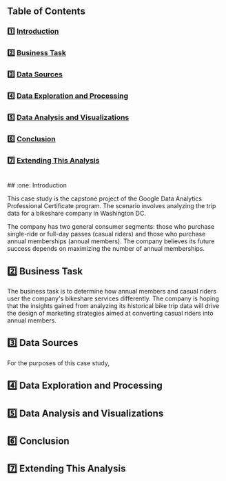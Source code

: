 ## Table of Contents

### :one: [Introduction](README.md#one-introduction)  
### :two: [Business Task](README.md#two-business-task)  
### :three: [Data Sources](README.md#three-data-sources)  
### :four: [Data Exploration and Processing](README.md#four-data-exploration-and-processing)  
### :five: [Data Analysis and Visualizations](README.md#five-data-analysis-and-visualizations)  
### :six: [Conclusion](README.md#six-conclusion)  
### :seven: [Extending This Analysis](README.md#seven-extending-this-analysis)  
<br/>
## :one: Introduction

This case study is the capstone project of the Google Data Analytics Professional Certificate program. The scenario involves analyzing the trip data for a bikeshare company in Washington DC. 

The company has two general consumer segments: those who purchase single-ride or full-day passes (casual riders) and those who purchase annual memberships (annual members). The company believes its future success depends on maximizing the number of annual memberships.

## :two: Business Task

The business task is to determine how annual members and casual riders user the company's bikeshare services differently. The company is hoping that the insights gained from analyzing its historical bike trip data will drive the design of marketing strategies aimed at converting casual riders into annual members.

## :three: Data Sources

For the purposes of this case study, 

## :four: Data Exploration and Processing

## :five: Data Analysis and Visualizations

## :six: Conclusion

## :seven: Extending This Analysis
